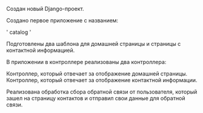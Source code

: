 Создан новый Django-проект.

 
Создано первое приложение с названием: 

 ' catalog '


Подготовлены два шаблона для домашней страницы и страницы с контактной информацией.


В приложении в контроллере реализованы два контроллера:

 Контроллер, который отвечает за отображение домашней страницы.
 Контроллер, который отвечает за отображение контактной информации.


Реализована обработка сбора обратной связи от пользователя, который зашел на страницу контактов и отправил свои данные для обратной связи.
 
